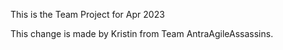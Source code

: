 This is the Team Project for Apr 2023

This change is made by Kristin from Team AntraAgileAssassins.
